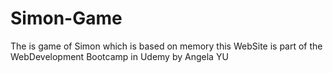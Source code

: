 # Simon-Game
The is game of Simon which is based on memory
this WebSite is part of the WebDevelopment Bootcamp in Udemy by Angela YU
